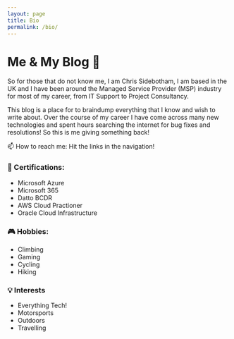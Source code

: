 ```yaml
---
layout: page
title: Bio
permalink: /bio/
---
```


# Me & My Blog 👋

So for those that do not know me, I am Chris Sidebotham, I am based in the UK and I have been around the Managed Service Provider (MSP) industry for most of my career, from IT Support to Project Consultancy. 

This blog is a place for to braindump everything that I know and wish to write about. Over the course of my career I have come across many new technologies and spent hours searching the internet for bug fixes and resolutions! So this is me giving something back!  

📫 How to reach me: Hit the links in the navigation!

### 📜 Certifications: 
- Microsoft Azure 
- Microsoft 365
- Datto BCDR
- AWS Cloud Practioner
- Oracle Cloud Infrastructure

### 🎮 Hobbies: 
- Climbing 
- Gaming 
- Cycling 
- Hiking

### 💡 Interests
- Everything Tech! 
- Motorsports
- Outdoors
- Travelling  